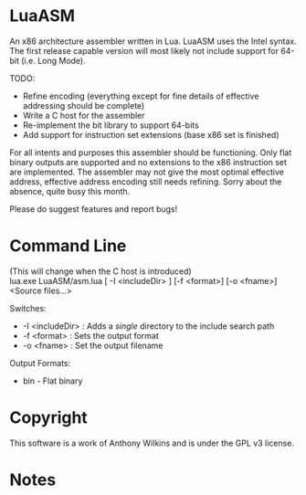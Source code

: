 LuaASM
======

An x86 architecture assembler written in Lua. LuaASM uses the Intel syntax.
The first release capable version will most likely not include support
for 64-bit (i.e. Long Mode).

TODO:
 - Refine encoding (everything except for fine details of effective addressing should be complete)
 - Write a C host for the assembler
 - Re-implement the bit library to support 64-bits
 - Add support for instruction set extensions (base x86 set is finished)

For all intents and purposes this assembler should be functioning. Only flat binary outputs are supported and
no extensions to the x86 instruction set are implemented. The assembler may not give the most optimal effective
address, effective address encoding still needs refining. Sorry about the absence, quite busy this month.

Please do suggest features and report bugs!

Command Line
============

(This will change when the C host is introduced)  
lua.exe LuaASM/asm.lua [ -I \<includeDir\> ] [-f \<format\>] [-o \<fname\>] \<Source files...\>

Switches:
 * -I \<includeDir\> : Adds a *single* directory to the include search path
 * -f \<format\> : Sets the output format
 * -o \<fname\> : Set the output filename
 
Output Formats:
 - bin - Flat binary

Copyright
=========

This software is a work of Anthony Wilkins and is under the GPL v3 license.

Notes
=====


